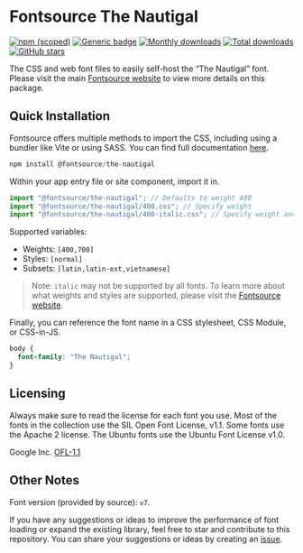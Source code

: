 # Fontsource The Nautigal

[![npm (scoped)](https://img.shields.io/npm/v/@fontsource/the-nautigal?color=brightgreen)](https://www.npmjs.com/package/@fontsource/the-nautigal) [![Generic badge](https://img.shields.io/badge/fontsource-passing-brightgreen)](https://github.com/fontsource/fontsource) [![Monthly downloads](https://badgen.net/npm/dm/@fontsource/the-nautigal)](https://github.com/fontsource/fontsource) [![Total downloads](https://badgen.net/npm/dt/@fontsource/the-nautigal)](https://github.com/fontsource/fontsource) [![GitHub stars](https://img.shields.io/github/stars/fontsource/fontsource.svg?style=social&label=Star)](https://github.com/fontsource/fontsource/stargazers)

The CSS and web font files to easily self-host the “The Nautigal” font. Please visit the main [Fontsource website](https://fontsource.org/fonts/the-nautigal) to view more details on this package.

## Quick Installation

Fontsource offers multiple methods to import the CSS, including using a bundler like Vite or using SASS. You can find full documentation [here](https://fontsource.org/docs/getting-started/introduction).

```javascript
npm install @fontsource/the-nautigal
```

Within your app entry file or site component, import it in.

```javascript
import "@fontsource/the-nautigal"; // Defaults to weight 400
import "@fontsource/the-nautigal/400.css"; // Specify weight
import "@fontsource/the-nautigal/400-italic.css"; // Specify weight and style
```

Supported variables:
- Weights: `[400,700]`
- Styles: `[normal]`
- Subsets: `[latin,latin-ext,vietnamese]`

> Note: `italic` may not be supported by all fonts. To learn more about what weights and styles are supported, please visit the [Fontsource website](https://fontsource.org/fonts/the-nautigal).

Finally, you can reference the font name in a CSS stylesheet, CSS Module, or CSS-in-JS.

```css
body {
  font-family: "The Nautigal";
}
```

## Licensing
Always make sure to read the license for each font you use. Most of the fonts in the collection use the SIL Open Font License, v1.1. Some fonts use the Apache 2 license. The Ubuntu fonts use the Ubuntu Font License v1.0.

Google Inc.
[OFL-1.1](http://scripts.sil.org/OFL)

## Other Notes
Font version (provided by source): `v7`.

If you have any suggestions or ideas to improve the performance of font loading or expand the existing library, feel free to star and contribute to this repository. You can share your suggestions or ideas by creating an [issue](https://github.com/fontsource/fontsource/issues).